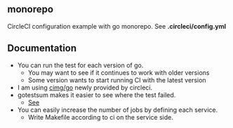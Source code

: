 ## monorepo

CircleCI configuration example with go monorepo.
See **.circleci/config.yml**

## Documentation

- You can run the test for each version of go.
  - You may want to see if it continues to work with older versions
  - Some version wants to start running CI with the latest version
- I am using [cimg/go](https://circleci.com/developer/images/image/cimg/go?utm_source=google&utm_medium=sem&utm_campaign=sem-google-dg--japac-en-dsa-maxConv-auth-brand&utm_term=g_b-_c__dsa_&utm_content=&gclid=CjwKCAjwk6-LBhBZEiwAOUUDp5Pl82KfYV-OGvWY8ZaG-P88sT5lZHQcd7aOOJPrjfJTIeWzyByxIBoCGB0QAvD_BwE) newly provided by circleci.
- gotestsum makes it easier to see where the test failed.
  - [See](https://app.circleci.com/pipelines/github/smith-30/monorepo/21/workflows/26b5eebe-dcab-4aaa-96f6-6ccd37d586af/jobs/43/tests)
- You can easily increase the number of jobs by defining each service.
  - Write Makefile according to ci on the service side.